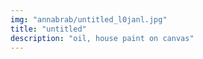 ```yaml
---
img: "annabrab/untitled_l0janl.jpg"
title: "untitled"
description: "oil, house paint on canvas"
---
```

